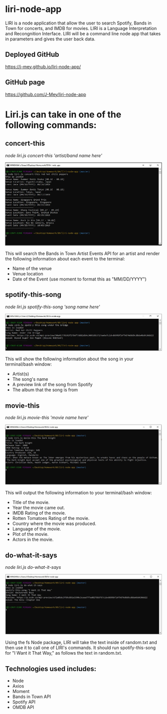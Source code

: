 # liri-node-app

LIRI is a node application that allow the user to search Spotify, Bands in Town for concerts, and IMDB for movies. LIRI is a Language Interpretation and Recongnition Interface. LIRI will be a command line node app that takes in parameters and gives the user back data.

## Deployed GitHub 

https://j-mey.github.io/liri-node-app/

## GitHub page

https://github.com/J-Mey/liri-node-app


# Liri.js can take in one of the following commands:

## concert-this
*node liri.js concert-this 'artist/band name here'*

![Bands In Town API](https://github.com/J-Mey/liri-node-app/blob/master/Images/bandsintown.JPG?raw=true)

This will search the Bands in Town Artist Events API for an artist and render the following information about each event to the terminal:

* Name of the venue
* Venue location
* Date of the Event (use moment to format this as "MM/DD/YYYY")

## spotify-this-song
*node liri.js spotify-this-song 'song name here'*

![Spotify API](https://github.com/J-Mey/liri-node-app/blob/master/Images/Spotify.JPG?raw=true)

This will show the following information about the song in your terminal/bash window:

* Artist(s)
* The song's name
* A preview link of the song from Spotify
* The album that the song is from

## movie-this
*node liri.js movie-this 'movie name here'*

![OMDB API](https://github.com/J-Mey/liri-node-app/blob/master/Images/Omdb.JPG?raw=true)

This will output the following information to your terminal/bash window:

* Title of the movie.
* Year the movie came out.
* IMDB Rating of the movie.
* Rotten Tomatoes Rating of the movie.
* Country where the movie was produced.
* Language of the movie.
* Plot of the movie.
* Actors in the movie.


## do-what-it-says
*node liri.js do-what-it-says*

![FS Node](https://github.com/J-Mey/liri-node-app/blob/master/Images/DoWhatItSays.JPG?raw=true)

Using the fs Node package, LIRI will take the text inside of random.txt and then use it to call one of LIRI's commands.
It should run spotify-this-song for "I Want it That Way," as follows the text in random.txt.

## Technologies used includes:

* Node
* Axios
* Moment
* Bands in Town API
* Spotify API
* OMDB API
